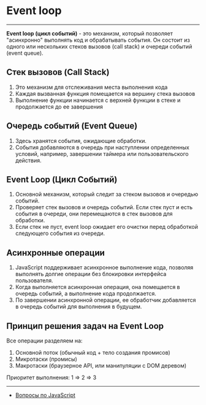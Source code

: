 # Event loop

---

**Event loop (цикл событий)** - это механизм, который позволяет "асинхронно" выполнять код и обрабатывать события. Он состоит из одного или нескольких стеков вызовов (call stack) и очереди событий (event queue).

## Стек вызовов (Call Stack)

1. Это механизм для отслеживания места выполнения кода
2. Каждая вызванная функция помещается на вершину стека вызовов
3. Выполнение функции начинается с верхней функции в стеке и продолжается до ее завершения

## Очередь событий (Event Queue)

1. Здесь хранятся события, ожидающие обработки.
2. События добавляются в очередь при наступлении определенных условий, например, завершении таймера или пользовательского действия.

## Event Loop (Цикл Событий)

1. Основной механизм, который следит за стеком вызовов и очередью событий.
2. Проверяет стек вызовов и очередь событий. Если стек пуст и есть события в очереди, они перемещаются в стек вызовов для обработки.
3. Если стек не пуст, event loop ожидает его очистки перед обработкой следующего события из очереди.

## Асинхронные операции

1. JavaScript поддерживает асинхронное выполнение кода, позволяя выполнять долгие операции без блокировки интерфейса пользователя.
2. Когда выполняется асинхронная операция, она помещается в очередь событий, а выполнение кода продолжается.
3. По завершении асинхронной операции, ее обработчик добавляется в очередь событий для выполнения в будущем.

## Принцип решения задач на Event Loop

Все операции разделяем на:

1. Основной поток (обычный код + тело создания промисов)
2. Микротаски (промисы)
3. Макротаски (браузерное API, или манипуляции с DOM деревом)

Приоритет выполнения: 1 => 2 => 3

---

- [Вопросы по JavaScript](../javaScript.md)

